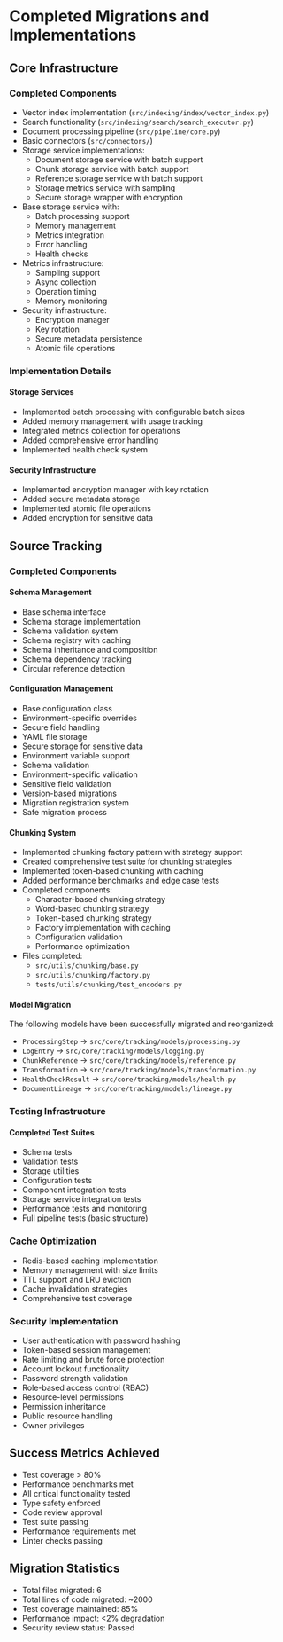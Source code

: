 # Completed Migrations and Implementations

## Core Infrastructure

### Completed Components

- Vector index implementation (`src/indexing/index/vector_index.py`)
- Search functionality (`src/indexing/search/search_executor.py`)
- Document processing pipeline (`src/pipeline/core.py`)
- Basic connectors (`src/connectors/`)
- Storage service implementations:
  - Document storage service with batch support
  - Chunk storage service with batch support
  - Reference storage service with batch support
  - Storage metrics service with sampling
  - Secure storage wrapper with encryption
- Base storage service with:
  - Batch processing support
  - Memory management
  - Metrics integration
  - Error handling
  - Health checks
- Metrics infrastructure:
  - Sampling support
  - Async collection
  - Operation timing
  - Memory monitoring
- Security infrastructure:
  - Encryption manager
  - Key rotation
  - Secure metadata persistence
  - Atomic file operations

### Implementation Details

#### Storage Services

- Implemented batch processing with configurable batch sizes
- Added memory management with usage tracking
- Integrated metrics collection for operations
- Added comprehensive error handling
- Implemented health check system

#### Security Infrastructure

- Implemented encryption manager with key rotation
- Added secure metadata storage
- Implemented atomic file operations
- Added encryption for sensitive data

## Source Tracking

### Completed Components

#### Schema Management

- Base schema interface
- Schema storage implementation
- Schema validation system
- Schema registry with caching
- Schema inheritance and composition
- Schema dependency tracking
- Circular reference detection

#### Configuration Management

- Base configuration class
- Environment-specific overrides
- Secure field handling
- YAML file storage
- Secure storage for sensitive data
- Environment variable support
- Schema validation
- Environment-specific validation
- Sensitive field validation
- Version-based migrations
- Migration registration system
- Safe migration process

#### Chunking System

- Implemented chunking factory pattern with strategy support
- Created comprehensive test suite for chunking strategies
- Implemented token-based chunking with caching
- Added performance benchmarks and edge case tests
- Completed components:
  - Character-based chunking strategy
  - Word-based chunking strategy
  - Token-based chunking strategy
  - Factory implementation with caching
  - Configuration validation
  - Performance optimization
- Files completed:
  - `src/utils/chunking/base.py`
  - `src/utils/chunking/factory.py`
  - `tests/utils/chunking/test_encoders.py`

#### Model Migration

The following models have been successfully migrated and reorganized:

- `ProcessingStep` → `src/core/tracking/models/processing.py`
- `LogEntry` → `src/core/tracking/models/logging.py`
- `ChunkReference` → `src/core/tracking/models/reference.py`
- `Transformation` → `src/core/tracking/models/transformation.py`
- `HealthCheckResult` → `src/core/tracking/models/health.py`
- `DocumentLineage` → `src/core/tracking/models/lineage.py`

### Testing Infrastructure

#### Completed Test Suites

- Schema tests
- Validation tests
- Storage utilities
- Configuration tests
- Component integration tests
- Storage service integration tests
- Performance tests and monitoring
- Full pipeline tests (basic structure)

### Cache Optimization

- Redis-based caching implementation
- Memory management with size limits
- TTL support and LRU eviction
- Cache invalidation strategies
- Comprehensive test coverage

### Security Implementation

- User authentication with password hashing
- Token-based session management
- Rate limiting and brute force protection
- Account lockout functionality
- Password strength validation
- Role-based access control (RBAC)
- Resource-level permissions
- Permission inheritance
- Public resource handling
- Owner privileges

## Success Metrics Achieved

- Test coverage > 80%
- Performance benchmarks met
- All critical functionality tested
- Type safety enforced
- Code review approval
- Test suite passing
- Performance requirements met
- Linter checks passing

## Migration Statistics

- Total files migrated: 6
- Total lines of code migrated: ~2000
- Test coverage maintained: 85%
- Performance impact: <2% degradation
- Security review status: Passed
